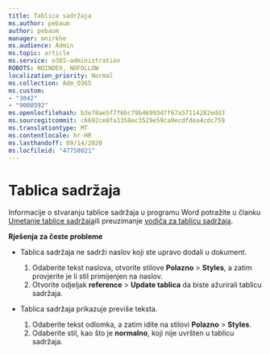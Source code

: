 ```yaml
---
title: Tablica sadržaja
ms.author: pebaum
author: pebaum
manager: mnirkhe
ms.audience: Admin
ms.topic: article
ms.service: o365-administration
ROBOTS: NOINDEX, NOFOLLOW
localization_priority: Normal
ms.collection: Adm_O365
ms.custom:
- "3042"
- "9000592"
ms.openlocfilehash: b3e78ae5f7f6bc79b46993d7f67a57114282edd3
ms.sourcegitcommit: c6692ce0fa1358ec3529e59ca0ecdfdea4cdc759
ms.translationtype: MT
ms.contentlocale: hr-HR
ms.lasthandoff: 09/14/2020
ms.locfileid: "47758021"
---
```

# <a name="table-of-contents"></a>Tablica sadržaja

Informacije o stvaranju tablice sadržaja u programu Word potražite u članku [Umetanje tablice sadržaja](https://support.office.com/article/882e8564-0edb-435e-84b5-1d8552ccf0c0)ili preuzimanje [vodiča za tablicu sadržaja](https://go.microsoft.com/fwlink/?linkid=2065106).

**Rješenja za česte probleme**

- Tablica sadržaja ne sadrži naslov koji ste upravo dodali u dokument.
  1. Odaberite tekst naslova, otvorite stilove **Polazno**  >  **Styles**, a zatim provjerite je li stil primijenjen na naslov.
  2. Otvorite odjeljak **reference**  >  **Update tablica** da biste ažurirali tablicu sadržaja.

- Tablica sadržaja prikazuje previše teksta. 
  1. Odaberite tekst odlomka, a zatim idite na stilovi **Polazno**  >  **Styles**.
  2. Odaberite stil, kao što je **normalno**, koji nije uvršten u tablicu sadržaja.